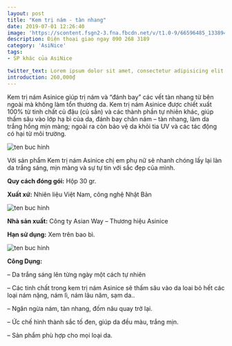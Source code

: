 ```yaml
---
layout: post
title: "Kem trị nám - tàn nhang"
date: 2019-07-01 12:26:40
image: 'https://scontent.fsgn2-3.fna.fbcdn.net/v/t1.0-9/66596485_1338941672926601_5176819266934013952_n.jpg?_nc_cat=110&_nc_eui2=AeHkSmiYa6ywZXt7g9VBHSvwkY_Or_B4udUWp4F2MAjSwUR9e7SCV6PQs9h6vEXJks0SaYPt-6SEi0OXscB210SeNs2gGpNGlWY-ByounDQMpQ&_nc_oc=AQloXUaugVJdhnrOQTNWa5RWhMUWXngkeZ5DNHYF2Vmp9aAvSm7H036vyVG415HFu9g&_nc_ht=scontent.fsgn2-3.fna&oh=4c4fe968b393fb153b8cce7ba406d967&oe=5DB5BEA8'
description: Điện thoại giao ngay 090 268 3189
category: 'AsiNice'
tags:
- SP khác của AsiNice

twitter_text: Lorem ipsum dolor sit amet, consectetur adipisicing elit.
introduction: 260,000₫
---
```


Kem trị nám Asinice giúp trị nám và “đánh bay” các vết tàn nhang từ bên ngoài mà không làm tổn thương da. Kem trị nám Asinice được chiết xuất 100% từ tinh chất củ đậu (củ sắn) và các thành phần tự nhiên khác, giúp thấm sâu vào lớp hạ bì của da, đánh bay chân nám – tàn nhang, làm da trắng hồng mịn màng; ngoài ra còn bảo vệ da khỏi tia UV và các tác động có hại từ môi trường.

![ten buc hinh](https://scontent.fsgn2-2.fna.fbcdn.net/v/t1.0-9/64703600_1338169406337161_8319446429395320832_n.jpg?_nc_cat=100&_nc_oc=AQlHwy6F5_zbmC-v-MzKnRYjxutMV5axhIIGi9CjhO8Hz7OcpoakMPv7qjibmK8ZjwA&_nc_ht=scontent.fsgn2-2.fna&oh=5884f6e9ec3ac341eab46f1dc3f4d76f&oe=5DEBB4DC "ten buc hinh")

Với sản phẩm Kem trị nám Asinice chị em phụ nữ sẽ nhanh chóng lấy lại làn da trắng sáng, mịn màng và sự tự tin với sắc đẹp của mình.

**Quy cách đóng gói:** Hộp 30 gr.

**Xuất xứ:** Nhiên liệu Việt Nam, công nghệ Nhật Bản

![ten buc hinh](https://scontent.fsgn2-4.fna.fbcdn.net/v/t1.0-9/67249748_1338941769593258_2693635413096005632_n.jpg?_nc_cat=111&_nc_eui2=AeFMv52tc-5hNDlMvh8GEYfcSBbnetPcR-NcwYi3dliRDJQ1H14RB2s_H_fYu_lbBP85ml708vZhCZ50N4gDdFEAAY8CHFr14Xy_3Giwo2nzZA&_nc_oc=AQluB1F-zaYo6S8m_q6GrTvlr_EvRKYVjEgajTgZ3aFM0gnNfysKv-lvoukPGfCO2xo&_nc_ht=scontent.fsgn2-4.fna&oh=0fa426e59ec6311c51355cf4d24624c5&oe=5DB48767 "ten buc hinh")

**Nhà sản xuất:** Công ty Asian Way – Thương hiệu Asinice 

**Hạn sử dụng:** Xem trên bao bì.

![ten buc hinh](https://scontent.fsgn2-1.fna.fbcdn.net/v/t1.0-9/67376609_1338169456337156_1669005307470151680_n.jpg?_nc_cat=105&_nc_oc=AQnxb3y2ZYKqZE-GLLZcHnoa-tQQi5YaIkOaQUNYDFtjz2Q66wpRLhvyIXeNMeREg-g&_nc_ht=scontent.fsgn2-1.fna&oh=7e6e1a9d58e72f276404403781da053f&oe=5DEC55B3 "ten buc hinh")

**Công Dụng:**

– Da trắng sáng lên từng ngày một cách tự nhiên

– Các tinh chất trong kem trị nám Asinice sẽ thấm sâu vào da loai bỏ hết các loại nám nặng, nám lì, nám lâu năm, sạm da..

– Ngăn ngừa nám, tàn nhang, đốm nâu quay trở lại.

– Ức chế hình thành sắc tố đen, giúp da đều màu, trắng mịn.

– Sản phẩm phù hợp cho mọi loại da.

